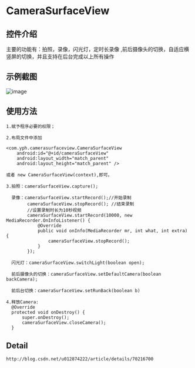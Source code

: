 # CameraSurfaceView
## 控件介绍
主要的功能有：拍照，录像，闪光灯，定时长录像 ,前后摄像头的切换，自适应横竖屏的切换，并且支持在后台完成以上所有操作


## 示例截图

![image](https://github.com/qq542391099/CameraSurfaceView-master/blob/master/screenshot/CameraSurfaceView.png)


## 使用方法

```
1.赋予程序必要的权限；

2.布局文件中添加

<com.yph.camerasurfaceview.CameraSurfaceView
    android:id="@+id/cameraSurfaceView"
    android:layout_width="match_parent"
    android:layout_height="match_parent" />

或者 new CameraSurfaceView(context),即可。

3.拍照：cameraSurfaceView.capture();

  录像：cameraSurfaceView.startRecord();//开始录制
        cameraSurfaceView.stopRecord(); //结束录制
        //设置录制时长为10秒视频
        cameraSurfaceView.startRecord(10000, new MediaRecorder.OnInfoListener() {
            @Override
            public void onInfo(MediaRecorder mr, int what, int extra) {
                cameraSurfaceView.stopRecord();
            }
        });

  闪光灯：cameraSurfaceView.switchLight(boolean open);

  前后摄像头的切换：cameraSurfaceView.setDefaultCamera(boolean backCamera);

  前后台切换：cameraSurfaceView.setRunBack(boolean b)

4.释放Camera:
  @Override
  protected void onDestroy() {
      super.onDestroy();
      cameraSurfaceView.closeCamera();
  }

```
## Detail
    http://blog.csdn.net/u012874222/article/details/70216700